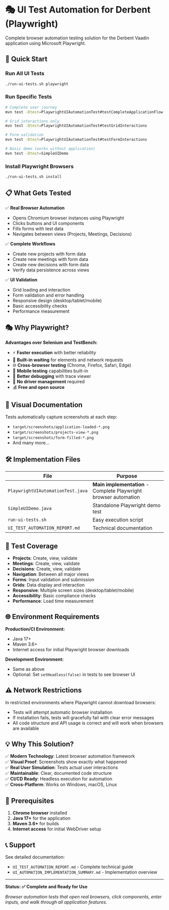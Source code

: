# 🎭 UI Test Automation for Derbent (Playwright)

Complete browser automation testing solution for the Derbent Vaadin application using Microsoft Playwright.

## 🎯 Quick Start

### Run All UI Tests
```bash
./run-ui-tests.sh playwright
```

### Run Specific Tests
```bash
# Complete user journey
mvn test -Dtest=PlaywrightUIAutomationTest#testCompleteApplicationFlow

# Grid interactions only
mvn test -Dtest=PlaywrightUIAutomationTest#testGridInteractions

# Form validation
mvn test -Dtest=PlaywrightUIAutomationTest#testFormInteractions

# Basic demo (works without application)
mvn test -Dtest=SimpleUIDemo
```

### Install Playwright Browsers
```bash
./run-ui-tests.sh install
```

## 📋 What Gets Tested

✅ **Real Browser Automation**
- Opens Chromium browser instances using Playwright
- Clicks buttons and UI components  
- Fills forms with test data
- Navigates between views (Projects, Meetings, Decisions)

✅ **Complete Workflows**
- Create new projects with form data
- Create new meetings with form data  
- Create new decisions with form data
- Verify data persistence across views

✅ **UI Validation**
- Grid loading and interaction
- Form validation and error handling
- Responsive design (desktop/tablet/mobile)
- Basic accessibility checks
- Performance measurement

## 🎭 Why Playwright?

**Advantages over Selenium and TestBench:**
- ⚡ **Faster execution** with better reliability
- 🔄 **Built-in waiting** for elements and network requests  
- 🌐 **Cross-browser testing** (Chrome, Firefox, Safari, Edge)
- 📱 **Mobile testing** capabilities built-in
- 🐛 **Better debugging** with trace viewer
- 🚀 **No driver management** required
- 💰 **Free and open source**

## 📸 Visual Documentation

Tests automatically capture screenshots at each step:
- `target/screenshots/application-loaded-*.png`
- `target/screenshots/projects-view-*.png` 
- `target/screenshots/form-filled-*.png`
- And many more...

## 🛠️ Implementation Files

| File | Purpose |
|------|---------|
| `PlaywrightUIAutomationTest.java` | **Main implementation** - Complete Playwright browser automation |
| `SimpleUIDemo.java` | Standalone Playwright demo test |
| `run-ui-tests.sh` | Easy execution script |
| `UI_TEST_AUTOMATION_REPORT.md` | Technical documentation |

## 🎯 Test Coverage

- **Projects**: Create, view, validate
- **Meetings**: Create, view, validate  
- **Decisions**: Create, view, validate
- **Navigation**: Between all major views
- **Forms**: Input validation and submission
- **Grids**: Data display and interaction
- **Responsive**: Multiple screen sizes (desktop/tablet/mobile)
- **Accessibility**: Basic compliance checks
- **Performance**: Load time measurement

## 🌐 Environment Requirements

**Production/CI Environment:**
- Java 17+
- Maven 3.6+
- Internet access for initial Playwright browser downloads

**Development Environment:**
- Same as above
- Optional: Set `setHeadless(false)` in tests to see browser UI

## ⚠️ Network Restrictions

In restricted environments where Playwright cannot download browsers:
- Tests will attempt automatic browser installation
- If installation fails, tests will gracefully fail with clear error messages
- All code structure and API usage is correct and will work when browsers are available

## 💡 Why This Solution?

✅ **Modern Technology**: Latest browser automation framework  
✅ **Visual Proof**: Screenshots show exactly what happened  
✅ **Real User Simulation**: Tests actual user interactions  
✅ **Maintainable**: Clear, documented code structure  
✅ **CI/CD Ready**: Headless execution for automation  
✅ **Cross-Platform**: Works on Windows, macOS, Linux  

## 🚨 Prerequisites

1. **Chrome browser** installed
2. **Java 17+** for the application
3. **Maven 3.6+** for builds
4. **Internet access** for initial WebDriver setup

## 📞 Support

See detailed documentation:
- `UI_TEST_AUTOMATION_REPORT.md` - Complete technical guide
- `UI_AUTOMATION_IMPLEMENTATION_SUMMARY.md` - Implementation overview

---

**Status: ✅ Complete and Ready for Use**

*Browser automation tests that open real browsers, click components, enter inputs, and walk through all application features.*